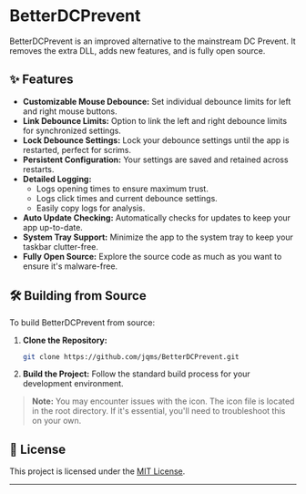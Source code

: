 # BetterDCPrevent

BetterDCPrevent is an improved alternative to the mainstream DC Prevent. It removes the extra DLL, adds new features, and is fully open source.

## ✨ Features

- **Customizable Mouse Debounce:** Set individual debounce limits for left and right mouse buttons.
- **Link Debounce Limits:** Option to link the left and right debounce limits for synchronized settings.
- **Lock Debounce Settings:** Lock your debounce settings until the app is restarted, perfect for scrims.
- **Persistent Configuration:** Your settings are saved and retained across restarts.
- **Detailed Logging:**
  - Logs opening times to ensure maximum trust.
  - Logs click times and current debounce settings.
  - Easily copy logs for analysis.
- **Auto Update Checking:** Automatically checks for updates to keep your app up-to-date.
- **System Tray Support:** Minimize the app to the system tray to keep your taskbar clutter-free.
- **Fully Open Source:** Explore the source code as much as you want to ensure it's malware-free.

## 🛠️ Building from Source

To build BetterDCPrevent from source:

1. **Clone the Repository:**
   ```bash
   git clone https://github.com/jqms/BetterDCPrevent.git
   ```

2. **Build the Project:**
   Follow the standard build process for your development environment.

> **Note:** You may encounter issues with the icon. The icon file is located in the root directory. If it's essential, you'll need to troubleshoot this on your own.

## 📜 License

This project is licensed under the [MIT License](LICENSE).

---

